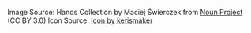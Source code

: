 Image Source: Hands Collection by Maciej Świerczek from <a href="https://thenounproject.com/browse/collection-icon/hands-39803/?p=1" target="_blank" title="Hands">Noun Project</a> (CC BY 3.0)
Icon Source: <a href="https://www.freepik.com/icon/profile_13579771#fromView=keyword&page=1&position=8&uuid=455e26d1-b5e7-46d9-906d-e191cd70677f">Icon by kerismaker</a>
